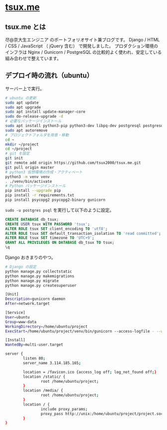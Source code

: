 
# [tsux.me](https://tsux.me/)

## tsux.me とは

尽@京大生エンジニア のポートフォリオサイト兼ブログです。
Django / HTML / CSS / JavaScript （ jQuery 含む） で開発しました。
プロダクション環境のインフラは
Nginx / Gunicorn / PostgreSQL の比較的よく使われ、安定している組み合わせで整えています。

## デプロイ時の流れ（ubuntu）

サーバー上で実行。

```bash
# ubuntu の更新
sudo apt update
sudo apt upgrade
sudo apt install update-manager-core
sudo do-release-upgrade -d
# 必要なパッケージインストール
sudo apt install python3-pip python3-dev libpq-dev postgresql postgresql-contrib nginx
sudo apt autoremove
# プロジェクトフォルダを用意・移動
cd ~
mkdir ~/project
cd ~/project
# git を設定
git init
git remote add origin https://github.com/tsux2000/tsux.me.git
git pull origin master
# python3 仮想環境の作成・アクティベート
python3 -m venv venv
. ./venv/bin/activate
# Python パッケージインストール
pip install --upgrade pip
pip install -r requirements.txt
pip install psycopg2 psycopg2-binary gunicorn
```

`sudo -u postgres psql` を実行して以下のように設定。

```sql
CREATE DATABASE db_tsux;
CREATE USER tsux WITH PASSWORD 'tsux';
ALTER ROLE tsux SET client_encoding TO 'utf8';
ALTER ROLE tsux SET default_transaction_isolation TO 'read committed';
ALTER ROLE tsux SET timezone TO 'UTC+9';
GRANT ALL PRIVILEGES ON DATABASE db_tsux TO tsux;
\q
```

Django おきまりのやつ。

```bash
# Django の設定
python manage.py collectstatic
python manage.py makemigrations
python manage.py migrate
python manage.py createsuperuser
```

```bash
[Unit]
Description=gunicorn daemon
After=network.target

[Service]
User=ubuntu
Group=www-data
WorkingDirectory=/home/ubuntu/project
ExecStart=/home/ubuntu/project/venv/bin/gunicorn --access-logfile - --workers 3 --bind unix:/home/ubuntu/project/project.sock project.wsgi:application

[Install]
WantedBy=multi-user.target
```

```bash
server {
        listen 80;
        server_name 3.114.185.165;

        location = /favicon.ico {access_log off; log_not_found off;}
        location /static/ {
                root /home/ubuntu/project;
        }
        location /media/ {
                root /home/ubuntu/project;
        }
        location / {
                include proxy_params;
                proxy_pass http://unix:/home/ubuntu/project/project.sock;
        }
}
```
